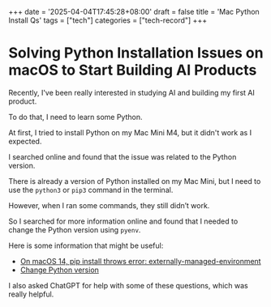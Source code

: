 +++
date = '2025-04-04T17:45:28+08:00'
draft = false
title = 'Mac Python Install Qs'
tags = ["tech"]
categories = ["tech-record"]
+++

# Solving Python Installation Issues on macOS to Start Building AI Products

Recently, I've been really interested in studying AI and building my first AI product.

To do that, I need to learn some Python.

At first, I tried to install Python on my Mac Mini M4, but it didn't work as I expected.

I searched online and found that the issue was related to the Python version.

There is already a version of Python installed on my Mac Mini, but I need to use the `python3` or `pip3` command in the terminal.

However, when I ran some commands, they still didn’t work.

So I searched for more information online and found that I needed to change the Python version using `pyenv`.

Here is some information that might be useful:

- [On macOS 14, pip install throws error: externally-managed-environment](https://discuss.python.org/t/on-macos-14-pip-install-throws-error-externally-managed-environment/50352)  
- [Change Python version](https://cloud.tencent.com/developer/article/2049999)

I also asked ChatGPT for help with some of these questions, which was really helpful.


